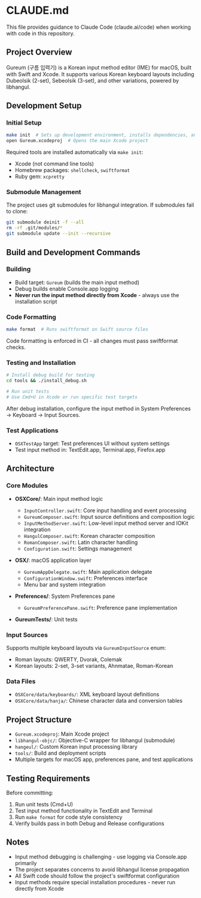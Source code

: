 # CLAUDE.md

This file provides guidance to Claude Code (claude.ai/code) when working with code in this repository.

## Project Overview

Gureum (구름 입력기) is a Korean input method editor (IME) for macOS, built with Swift and Xcode. It supports various Korean keyboard layouts including Dubeolsik (2-set), Sebeolsik (3-set), and other variations, powered by libhangul.

## Development Setup

### Initial Setup
```bash
make init  # Sets up development environment, installs dependencies, and initializes submodules
open Gureum.xcodeproj  # Opens the main Xcode project
```

Required tools are installed automatically via `make init`:
- Xcode (not command line tools)
- Homebrew packages: `shellcheck`, `swiftformat`
- Ruby gem: `xcpretty`

### Submodule Management
The project uses git submodules for libhangul integration. If submodules fail to clone:
```bash
git submodule deinit -f --all
rm -rf .git/modules/*
git submodule update --init --recursive
```

## Build and Development Commands

### Building
- Build target: `Gureum` (builds the main input method)
- Debug builds enable Console.app logging
- **Never run the input method directly from Xcode** - always use the installation script

### Code Formatting
```bash
make format  # Runs swiftformat on Swift source files
```
Code formatting is enforced in CI - all changes must pass swiftformat checks.

### Testing and Installation
```bash
# Install debug build for testing
cd tools && ./install_debug.sh

# Run unit tests
# Use Cmd+U in Xcode or run specific test targets
```

After debug installation, configure the input method in System Preferences → Keyboard → Input Sources.

### Test Applications
- `OSXTestApp` target: Test preferences UI without system settings
- Test input method in: TextEdit.app, Terminal.app, Firefox.app

## Architecture

### Core Modules
- **OSXCore/**: Main input method logic
  - `InputController.swift`: Core input handling and event processing
  - `GureumComposer.swift`: Input source definitions and composition logic
  - `InputMethodServer.swift`: Low-level input method server and IOKit integration
  - `HangulComposer.swift`: Korean character composition
  - `RomanComposer.swift`: Latin character handling
  - `Configuration.swift`: Settings management

- **OSX/**: macOS application layer
  - `GureumAppDelegate.swift`: Main application delegate
  - `ConfigurationWindow.swift`: Preferences interface
  - Menu bar and system integration

- **Preferences/**: System Preferences pane
  - `GureumPreferencePane.swift`: Preference pane implementation

- **GureumTests/**: Unit tests

### Input Sources
Supports multiple keyboard layouts via `GureumInputSource` enum:
- Roman layouts: QWERTY, Dvorak, Colemak
- Korean layouts: 2-set, 3-set variants, Ahnmatae, Roman-Korean

### Data Files
- `OSXCore/data/keyboards/`: XML keyboard layout definitions
- `OSXCore/data/hanja/`: Chinese character data and conversion tables

## Project Structure

- `Gureum.xcodeproj`: Main Xcode project
- `libhangul-objc/`: Objective-C wrapper for libhangul (submodule)
- `hangeul/`: Custom Korean input processing library
- `tools/`: Build and deployment scripts
- Multiple targets for macOS app, preferences pane, and test applications

## Testing Requirements

Before committing:
1. Run unit tests (Cmd+U)
2. Test input method functionality in TextEdit and Terminal
3. Run `make format` for code style consistency
4. Verify builds pass in both Debug and Release configurations

## Notes

- Input method debugging is challenging - use logging via Console.app primarily
- The project separates concerns to avoid libhangul license propagation
- All Swift code should follow the project's swiftformat configuration
- Input methods require special installation procedures - never run directly from Xcode